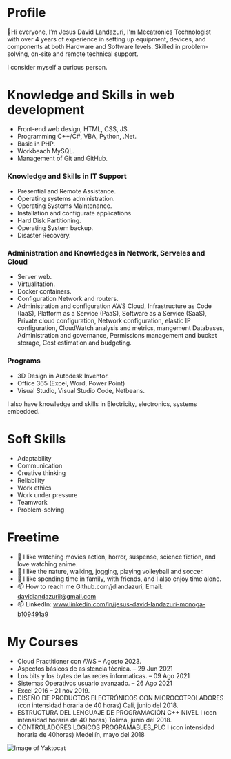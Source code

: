 <h1> Profile </h1>
  
👋Hi everyone, I’m Jesus David Landazuri, I'm Mecatronics Technologist with over 4 years of experience in setting up equipment, 
devices, and components at both Hardware and Software levels. Skilled in problem-solving, on-site and remote technical support.

I consider myself a curious person.

<h1>Knowledge and Skills in web development</h1>

- Front-end web design, HTML, CSS, JS.
- Programming C++/C#, VBA, Python, .Net.
- Basic in PHP.
- Workbeach MySQL.
- Management of Git and GitHub.
  
<h3>Knowledge and Skills in IT Support</h3>

- Presential and Remote Assistance.
- Operating systems administration.
- Operating Systems Maintenance.
- Installation and configurate applications
- Hard Disk Partitioning.
- Operating System backup.
- Disaster Recovery.

<h3> Administration and Knowledges in Network, Serveles and Cloud </h3>

- Server web.
- Virtualitation.
- Docker containers.
- Configuration Network and routers.
- Administration and configuration AWS Cloud, Infrastructure as Code (IaaS),
Platform as a Service (PaaS), Software as a Service (SaaS), Private cloud configuration,
Network configuration, elastic IP configuration, CloudWatch analysis and metrics,
mangement Databases, Administration and governance, Permissions management and bucket storage,
Cost estimation and budgeting.

<h3>Programs</h3>

- 3D Design in Autodesk Inventor.
- Office 365 (Excel, Word, Power Point)
- Visual Studio, Visual Studio Code, Netbeans.

I also have knowledge and skills in Electricity, electronics, systems embedded.

<h1>Soft Skills</h1>

- Adaptability
- Communication
- Creative thinking
- Reliability
- Work ethics
- Work under pressure
- Teamwork
- Problem-solving

<h1> Freetime </h1>

<!--I'm from Colombia and live in Bogotá city, I’m interested in Design web, Developer, support TI and Cloud Computing.-->  
- 👀 I like watching movies action, horror, suspense, science fiction, and love watching anime.
- 🌱 I like the nature, walking, jogging, playing volleyball and soccer.
- 💞️ I like spending time in family, with friends, and I also enjoy time alone.
- 📫 How to reach me Github.com/jdlandazuri, Email: davidlandazurii@gmail.com
- 📫 LinkedIn: www.linkedin.com/in/jesus-david-landazuri-monoga-b109491a9

<h1> My Courses </h1>

- Cloud Practitioner con AWS – Agosto 2023.
- Aspectos básicos de asistencia técnica. – 29 Jun 2021
- Los bits y los bytes de las redes informaticas. – 09 Ago 2021
- Sistemas Operativos usuario avanzado. – 26 Ago 2021
- Excel 2016 – 21 nov 2019.
- DISEÑO DE PRODUCTOS ELECTRÓNICOS CON MICROCOTROLADORES (con intensidad horaria de 40 horas) Cali, junio del 2018.
- ESTRUCTURA DEL LENGUAJE DE PROGRAMACIÓN C++ NIVEL I (con intensidad horaria de 40 horas) Tolima, junio del 2018.
- CONTROLADORES LOGICOS PROGRAMABLES_PLC I (con intensidad horaria de 40horas) Medellín, mayo del 2018

![Image of Yaktocat](https://octodex.github.com/images/yaktocat.png)
<!---
jdlandazuri/jdlandazuri is a ✨ special ✨ repository because its `README.md` (this file) appears on your GitHub profile.
You can click the Preview link to take a look at your changes.
--->
